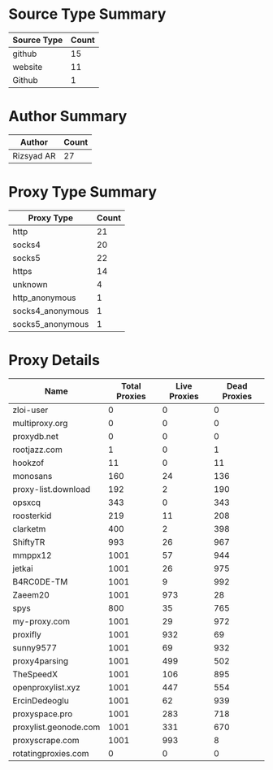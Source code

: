 # Source Type Summary

| Source Type | Count |
|-------------|-------|
| github | 15 |
| website | 11 |
| Github | 1 |


# Author Summary

| Author | Count |
|--------|-------|
| Rizsyad AR | 27 |


# Proxy Type Summary

| Proxy Type | Count |
|------------|-------|
| http | 21 |
| socks4 | 20 |
| socks5 | 22 |
| https | 14 |
| unknown | 4 |
| http_anonymous | 1 |
| socks4_anonymous | 1 |
| socks5_anonymous | 1 |


# Proxy Details

| Name | Total Proxies | Live Proxies | Dead Proxies |
|------|---------------|--------------|---------------|
| zloi-user | 0 | 0 | 0 |
| multiproxy.org | 0 | 0 | 0 |
| proxydb.net | 0 | 0 | 0 |
| rootjazz.com | 1 | 0 | 1 |
| hookzof | 11 | 0 | 11 |
| monosans | 160 | 24 | 136 |
| proxy-list.download | 192 | 2 | 190 |
| opsxcq | 343 | 0 | 343 |
| roosterkid | 219 | 11 | 208 |
| clarketm | 400 | 2 | 398 |
| ShiftyTR | 993 | 26 | 967 |
| mmppx12 | 1001 | 57 | 944 |
| jetkai | 1001 | 26 | 975 |
| B4RC0DE-TM | 1001 | 9 | 992 |
| Zaeem20 | 1001 | 973 | 28 |
| spys | 800 | 35 | 765 |
| my-proxy.com | 1001 | 29 | 972 |
| proxifly | 1001 | 932 | 69 |
| sunny9577 | 1001 | 69 | 932 |
| proxy4parsing | 1001 | 499 | 502 |
| TheSpeedX | 1001 | 106 | 895 |
| openproxylist.xyz | 1001 | 447 | 554 |
| ErcinDedeoglu | 1001 | 62 | 939 |
| proxyspace.pro | 1001 | 283 | 718 |
| proxylist.geonode.com | 1001 | 331 | 670 |
| proxyscrape.com | 1001 | 993 | 8 |
| rotatingproxies.com | 0 | 0 | 0 |

